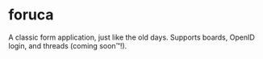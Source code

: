 # foruca

A classic form application, just like the old days. Supports boards, OpenID login, and threads (coming soon™!).
